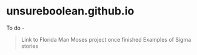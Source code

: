 # unsureboolean.github.io


To do - 
> Link to Florida Man Moses project once finished
> Examples of Sigma stories
